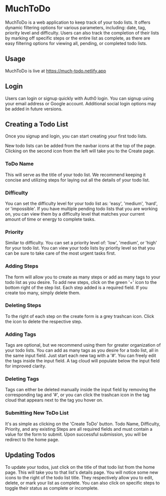 # MuchToDo

MuchToDo is a web application to keep track of your todo lists. It offers dynamic filtering options for various parameters, including: date, tag, priority level and difficulty. Users can also track the completion of their lists by marking off specific steps or the entire list as complete, as there are easy filtering options for viewing all, pending, or completed todo lists.

## Usage

MuchToDo is live at https://much-todo.netlify.app

## Login

Users can login or signup quickly with Auth0 login. You can signup using your email address or Google account. Additional social login options may be added in future versions.

## Creating a Todo List

Once you signup and login, you can start creating your first todo lists.

New todo lists can be added from the navbar icons at the top of the page. Clicking on the second icon from the left will take you to the Create page.

### ToDo Name

This will serve as the title of your todo list. We recommend keeping it concise and utilizing steps for laying out all the details of your todo list.

### Difficulty

You can set the difficulty level for your todo list as: 'easy', 'medium', 'hard', or 'impossible'. If you have multiple pending todo lists that you are working on, you can view them by a difficulty level that matches your current amount of time or energy to complete tasks.

### Priority

Similar to difficulty. You can set a priority level of: 'low', 'medium', or 'high' for your todo list. You can view your todo lists by priority level so that you can be sure to take care of the most urgent tasks first.

### Adding Steps

The form will allow you to create as many steps or add as many tags to your todo list as you desire. To add new steps, click on the green '+' icon to the bottom right of the step list. Each step added is a required field. If you create too many, simply delete them.

### Deleting Steps

To the right of each step on the create form is a grey trashcan icon. Click the icon to delete the respective step.

### Adding Tags

Tags are optional, but we recommend using them for greater organization of your todo lists. You can add as many tags as you desire for a todo list, all in the same input field. Just start each new tag with a '#'. You can freely edit the tags inside the input field. A tag cloud will populate below the input field for improved clarity.

### Deleting Tags

Tags can either be deleted manually inside the input field by removing the corresponding tag and '#', or you can click the trashcan icon in the tag cloud that appears next to the tag you hover on.

### Submitting New ToDo List

It's as simple as clicking on the 'Create ToDo' button. Todo Name, Difficulty, Priority, and any existing Steps are all required fields and must contain a value for the form to submit. Upon successful submission, you will be redirect to the home page.

## Updating Todos

To update your todos, just click on the title of that todo list from the home page. This will take you to that list's details page. You will notice some new icons to the right of the todo list title. They respectively allow you to edit, delete, or mark your list as complete. You can also click on specific steps to toggle their status as complete or incomplete.